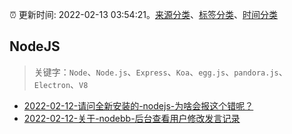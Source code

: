 :alarm_clock: 更新时间: 2022-02-13 03:54:21。[来源分类](../README.md)、[标签分类](../TAGS.md)、[时间分类](../TIMELINE.md)

## NodeJS


> 关键字：`Node`、`Node.js`、`Express`、`Koa`、`egg.js`、`pandora.js`、`Electron`、`V8`



- [2022-02-12-请问全新安装的-nodejs-为啥会报这个错呢？](https://www.v2ex.com/t/833487) 
- [2022-02-12-关于-nodebb-后台查看用户修改发言记录](https://www.v2ex.com/t/833471) 